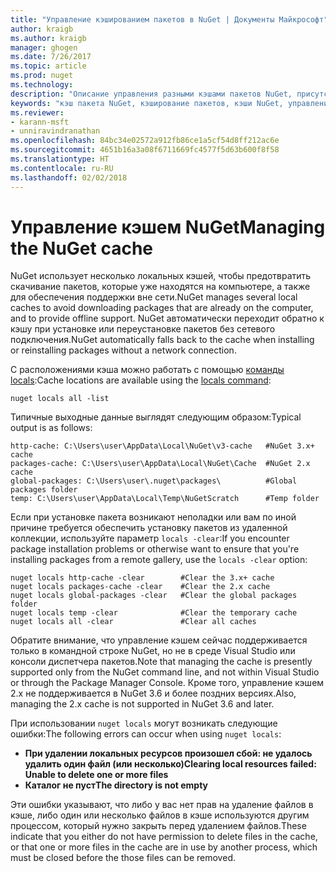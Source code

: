 ```yaml
---
title: "Управление кэшированием пакетов в NuGet | Документы Майкрософт"
author: kraigb
ms.author: kraigb
manager: ghogen
ms.date: 7/26/2017
ms.topic: article
ms.prod: nuget
ms.technology: 
description: "Описание управления разными кэшами пакетов NuGet, присутствующими на компьютере и используемыми при установке или восстановлении пакетов."
keywords: "кэш пакета NuGet, кэширование пакетов, кэши NuGet, управление кэшами, локальный кэш NuGet, глобальный кэш NuGet, команда locals для NuGet, очистка кэша"
ms.reviewer:
- karann-msft
- unniravindranathan
ms.openlocfilehash: 84bc34e02572a912fb86ce1a5cf54d8ff212ac6e
ms.sourcegitcommit: 4651b16a3a08f6711669fc4577f5d63b600f8f58
ms.translationtype: HT
ms.contentlocale: ru-RU
ms.lasthandoff: 02/02/2018
---
```

# <a name="managing-the-nuget-cache"></a><span data-ttu-id="4c9b1-104">Управление кэшем NuGet</span><span class="sxs-lookup"><span data-stu-id="4c9b1-104">Managing the NuGet cache</span></span>

<span data-ttu-id="4c9b1-105">NuGet использует несколько локальных кэшей, чтобы предотвратить скачивание пакетов, которые уже находятся на компьютере, а также для обеспечения поддержки вне сети.</span><span class="sxs-lookup"><span data-stu-id="4c9b1-105">NuGet manages several local caches to avoid downloading packages that are already on the computer, and to provide offline support.</span></span> <span data-ttu-id="4c9b1-106">NuGet автоматически переходит обратно к кэшу при установке или переустановке пакетов без сетевого подключения.</span><span class="sxs-lookup"><span data-stu-id="4c9b1-106">NuGet automatically falls back to the cache when installing or reinstalling packages without a network connection.</span></span>

<span data-ttu-id="4c9b1-107">С расположениями кэша можно работать с помощью [команды locals](../tools/cli-ref-locals.md):</span><span class="sxs-lookup"><span data-stu-id="4c9b1-107">Cache locations are available using the [locals command](../tools/cli-ref-locals.md):</span></span>

```cli
nuget locals all -list
```

<span data-ttu-id="4c9b1-108">Типичные выходные данные выглядят следующим образом:</span><span class="sxs-lookup"><span data-stu-id="4c9b1-108">Typical output is as follows:</span></span>

```output
http-cache: C:\Users\user\AppData\Local\NuGet\v3-cache   #NuGet 3.x+ cache
packages-cache: C:\Users\user\AppData\Local\NuGet\Cache  #NuGet 2.x cache
global-packages: C:\Users\user\.nuget\packages\          #Global packages folder
temp: C:\Users\user\AppData\Local\Temp\NuGetScratch      #Temp folder
```

<span data-ttu-id="4c9b1-109">Если при установке пакета возникают неполадки или вам по иной причине требуется обеспечить установку пакетов из удаленной коллекции, используйте параметр `locals -clear`:</span><span class="sxs-lookup"><span data-stu-id="4c9b1-109">If you encounter package installation problems or otherwise want to ensure that you're installing packages from a remote gallery, use the `locals -clear` option:</span></span>

```cli
nuget locals http-cache -clear        #Clear the 3.x+ cache
nuget locals packages-cache -clear    #Clear the 2.x cache
nuget locals global-packages -clear   #Clear the global packages folder
nuget locals temp -clear              #Clear the temporary cache
nuget locals all -clear               #Clear all caches
```

<span data-ttu-id="4c9b1-110">Обратите внимание, что управление кэшем сейчас поддерживается только в командной строке NuGet, но не в среде Visual Studio или консоли диспетчера пакетов.</span><span class="sxs-lookup"><span data-stu-id="4c9b1-110">Note that managing the cache is presently supported only from the NuGet command line, and not within Visual Studio or through the Package Manager Console.</span></span> <span data-ttu-id="4c9b1-111">Кроме того, управление кэшем 2.x не поддерживается в NuGet 3.6 и более поздних версиях.</span><span class="sxs-lookup"><span data-stu-id="4c9b1-111">Also, managing the 2.x cache is not supported in NuGet 3.6 and later.</span></span>

<span data-ttu-id="4c9b1-112">При использовании `nuget locals` могут возникать следующие ошибки:</span><span class="sxs-lookup"><span data-stu-id="4c9b1-112">The following errors can occur when using `nuget locals`:</span></span>

- <span data-ttu-id="4c9b1-113">**При удалении локальных ресурсов произошел сбой: не удалось удалить один файл (или несколько)**</span><span class="sxs-lookup"><span data-stu-id="4c9b1-113">**Clearing local resources failed: Unable to delete one or more files**</span></span>
- <span data-ttu-id="4c9b1-114">**Каталог не пуст**</span><span class="sxs-lookup"><span data-stu-id="4c9b1-114">**The directory is not empty**</span></span>

<span data-ttu-id="4c9b1-115">Эти ошибки указывают, что либо у вас нет прав на удаление файлов в кэше, либо один или несколько файлов в кэше используются другим процессом, который нужно закрыть перед удалением файлов.</span><span class="sxs-lookup"><span data-stu-id="4c9b1-115">These indicate that you either do not have permission to delete files in the cache, or that one or more files in the cache are in use by another process, which must be closed before the those files can be removed.</span></span>
